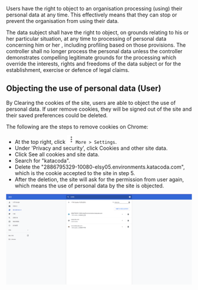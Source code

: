 Users have the right to object to an organisation processing (using) their personal data at any time. This effectively means that they can stop or prevent the organisation from using their data.

The data subject shall have the right to object, on grounds relating to his or her particular situation, at any time to processing of personal data concerning him or her , including profiling based on those provisions. The controller shall no longer process the personal data unless the controller demonstrates compelling legitimate grounds for the processing which override the interests, rights and freedoms of the data subject or for the establishment, exercise or defence of legal claims.

## Objecting the use of personal data (User)
By Clearing the cookies of the site, users are able to object the use of personal data. If user remove cookies, they will be signed out of the site and their saved preferences could be deleted.

The following are the steps to remove cookies on Chrome:
- At the top right, click ![More](https://github.com/joey1136/katacoda-scenarios/blob/main/Area-D/images/step6/settinglogo.png?raw=true)`More > Settings`.
- Under 'Privacy and security', click Cookies and other site data.
- Click See all cookies and site data.
- Search for "katacoda".
- Delete the "2886795329-10080-elsy05.environments.katacoda.com", which is the cookie accepted to the site in step 5.
- After the deletion, the site will ask for the permission from user again, which means the use of personal data by the site is objected.

![CookieDelete](https://github.com/joey1136/katacoda-scenarios/blob/main/Area-D/images/step6/deletecookie.PNG?raw=true)
